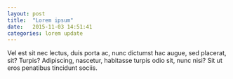 ```yaml
---
layout: post
title:  "Lorem ipsum"
date:   2015-11-03 14:51:41
categories: lorem update
---
```

Vel est sit nec lectus, duis porta ac, nunc dictumst hac augue, sed placerat, sit? Turpis? Adipiscing, nascetur,
habitasse turpis odio sit, nunc nisi? Sit ut eros penatibus tincidunt sociis.
